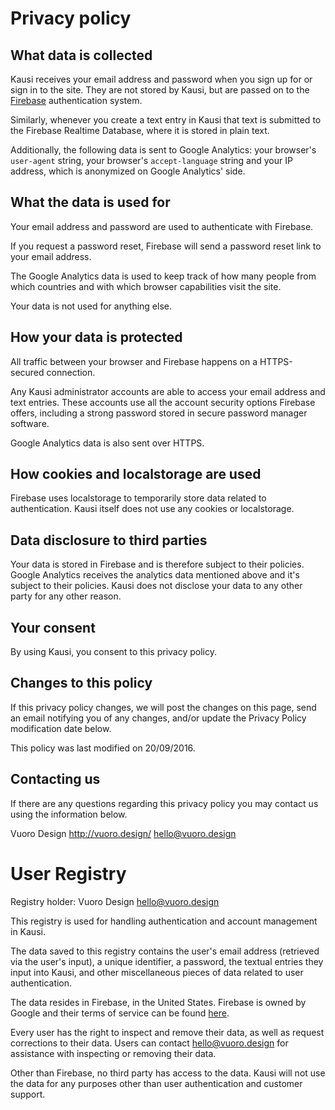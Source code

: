 # Privacy policy

## What data is collected

Kausi receives your email address and password when you sign up for or sign in to the site. They are not stored by Kausi, but are passed on to the [Firebase](http://firebase.google.com/) authentication system.

Similarly, whenever you create a text entry in Kausi that text is submitted to the Firebase Realtime Database, where it is stored in plain text.

Additionally, the following data is sent to Google Analytics: your browser's `user-agent` string, your browser's `accept-language` string and your IP address, which is anonymized on Google Analytics' side.

## What the data is used for

Your email address and password are used to authenticate with Firebase.

If you request a password reset, Firebase will send a password reset link to your email address.

The Google Analytics data is used to keep track of how many people from which countries and with which browser capabilities visit the site.

Your data is not used for anything else.

## How your data is protected

All traffic between your browser and Firebase happens on a HTTPS-secured connection.

Any Kausi administrator accounts are able to access your email address and text entries. These accounts use all the account security options Firebase offers, including a strong password stored in secure password manager software.

Google Analytics data is also sent over HTTPS.

## How cookies and localstorage are used

Firebase uses localstorage to temporarily store data related to authentication. Kausi itself does not use any cookies or localstorage.

## Data disclosure to third parties

Your data is stored in Firebase and is therefore subject to their policies. Google Analytics receives the analytics data mentioned above and it's subject to their policies. Kausi does not disclose your data to any other party for any other reason.

## Your consent

By using Kausi, you consent to this privacy policy.

## Changes to this policy

If this privacy policy changes, we will post the changes on this page, send an email notifying you of any changes, and/or update the Privacy Policy modification date below.

This policy was last modified on 20/09/2016.

## Contacting us

If there are any questions regarding this privacy policy you may contact us using the information below.

Vuoro Design
http://vuoro.design/
hello@vuoro.design

# User Registry

Registry holder:
Vuoro Design
hello@vuoro.design

This registry is used for handling authentication and account management in Kausi.

The data saved to this registry contains the user's email address (retrieved via the user's input), a unique identifier, a password, the textual entries they input into Kausi, and other miscellaneous pieces of data related to user authentication.

The data resides in Firebase, in the United States. Firebase is owned by Google and their terms of service can be found [here](https://firebase.google.com/terms/).

Every user has the right to inspect and remove their data, as well as request corrections to their data. Users can contact hello@vuoro.design for assistance with inspecting or removing their data.

Other than Firebase, no third party has access to the data. Kausi will not use the data for any purposes other than user authentication and customer support.
